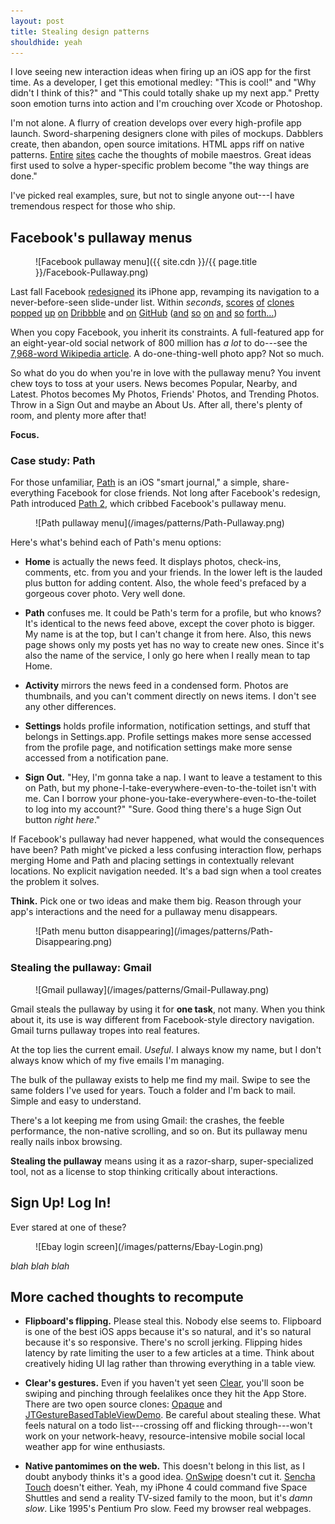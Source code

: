 ```yaml
---
layout: post
title: Stealing design patterns
shouldhide: yeah
---
```


I love seeing new interaction ideas when firing up an iOS app for the first time. As a developer, I get this emotional medley: "This is cool!" and "Why didn't I think of this?" and "This could totally shake up my next app." Pretty soon emotion turns into action and I'm crouching over Xcode or Photoshop.

I'm not alone. A flurry of creation develops over every high-profile app launch. Sword-sharpening designers clone with piles of mockups. Dabblers create, then abandon, open source imitations. HTML apps riff on native patterns. [Entire](http://pttrns.com/) [sites](http://mobile-patterns.com/) cache the thoughts of mobile maestros. Great ideas first used to solve a hyper-specific problem become "the way things are done."

I've picked real examples, sure, but not to single anyone out---I have tremendous respect for those who ship.

## Facebook's pullaway menus ##

<figure markdown="1">
    ![Facebook pullaway menu]({{ site.cdn }}/{{ page.title }}/Facebook-Pullaway.png)
</figure>

Last fall Facebook [redesigned](http://www.theverge.com/2011/10/14/2482541/facebook-4-0-for-iphone-review) its iPhone app, revamping its navigation to a never-before-seen slide-under list. Within *seconds*, [scores](http://dribbble.com/shots/438343-Mused-App-Menu) [of](http://dribbble.com/shots/328680-Menu-Page) [clones](http://dribbble.com/shots/363643-TouristEye-App-Menu) [popped](http://dribbble.com/shots/379777-Icon-menu-iPhone-Retina-Display) [up](http://dribbble.com/shots/406034-Menu) [on](http://dribbble.com/shots/303814-mobile-pullout-menu-for-responsive-design) [Dribbble](http://dribbble.com/shots/352066-Float-Reader-Menu-Sneak-Peek) and [on](https://github.com/Inferis/ViewDeck) [GitHub](https://github.com/devindoty/DDMenuController) ([and](https://github.com/mystcolor/JTRevealSidebarDemo) [so](https://github.com/meiwin/MWFSlideNavigationViewController) [on](https://github.com/pkluz/ZUUIRevealController) [and](https://github.com/jeremieweldin/JWSlideMenu) [so](https://github.com/inonb/SlideMenuController) [forth](https://github.com/edgecase/ECSlidingViewController)[&hellip;](https://github.com/mpociot/titanium-facebook-slide-menu))

When you copy Facebook, you inherit its constraints. A full-featured app for an eight-year-old social network of 800 million has *a lot* to do---see the [7,968-word Wikipedia article](http://en.wikipedia.org/wiki/Facebook_features). A do-one-thing-well photo app? Not so much.

So what do you do when you're in love with the pullaway menu? You invent chew toys to toss at your users. News becomes Popular, Nearby, and Latest. Photos becomes My Photos, Friends' Photos, and Trending Photos. Throw in a Sign Out and maybe an About Us. After all, there's plenty of room, and plenty more after that!

**Focus.**

### Case study: Path ###

For those unfamiliar, [Path](https://path.com/) is an iOS "smart journal," a simple, share-everything Facebook for close friends. Not long after Facebook's redesign, Path introduced [Path 2](http://blog.path.com/post/13533662902/introducing-path-2-the-smart-journal), which cribbed Facebook's pullaway menu.

<figure markdown="1">
    ![Path pullaway menu](/images/patterns/Path-Pullaway.png)
</figure>

Here's what's behind each of Path's menu options:

* **Home** is actually the news feed. It displays photos, check-ins, comments, etc. from you and your friends. In the lower left is the lauded plus button for adding content. Also, the whole feed's prefaced by a gorgeous cover photo. Very well done.

* **Path** confuses me. It could be Path's term for a profile, but who knows? It's identical to the news feed above, except the cover photo is bigger. My name is at the top, but I can't change it from here. Also, this news page shows only my posts yet has no way to create new ones. Since it's also the name of the service, I only go here when I really mean to tap Home.

* **Activity** mirrors the news feed in a condensed form. Photos are thumbnails, and you can't comment directly on news items. I don't see any other differences.

* **Settings** holds profile information, notification settings, and stuff that belongs in Settings.app. Profile settings makes more sense accessed from the profile page, and notification settings make more sense accessed from a notification pane.

* **Sign Out.** "Hey, I'm gonna take a nap. I want to leave a testament to this on Path, but my phone-I-take-everywhere-even-to-the-toilet isn't with me. Can I borrow your phone-you-take-everywhere-even-to-the-toilet to log into my account?" "Sure. Good thing there's a huge Sign Out button *right here*."

If Facebook's pullaway had never happened, what would the consequences have been? Path might've picked a less confusing interaction flow, perhaps merging Home and Path and placing settings in contextually relevant locations. No explicit navigation needed. It's a bad sign when a tool creates the problem it solves.

**Think.** Pick one or two ideas and make them big. Reason through your app's interactions and the need for a pullaway menu disappears.

<figure markdown="1">
    ![Path menu button disappearing](/images/patterns/Path-Disappearing.png)
</figure>

### Stealing the pullaway: Gmail ###

<figure markdown="1">
    ![Gmail pullaway](/images/patterns/Gmail-Pullaway.png)
</figure>

Gmail steals the pullaway by using it for **one task**, not many. When you think about it, its use is way different from Facebook-style directory navigation. Gmail turns pullaway tropes into real features.

At the top lies the current email. *Useful*. I always know my name, but I don't always know which of my five emails I'm managing.

The bulk of the pullaway exists to help me find my mail. Swipe to see the same folders I've used for years. Touch a folder and I'm back to mail. Simple and easy to understand.

There's a lot keeping me from using Gmail: the crashes, the feeble performance, the non-native scrolling, and so on. But its pullaway menu really nails inbox browsing.

**Stealing the pullaway** means using it as a razor-sharp, super-specialized tool, not as a license to stop thinking critically about interactions.

## Sign Up! Log In! ##

Ever stared at one of these?

<figure markdown="1">
    ![Ebay login screen](/images/patterns/Ebay-Login.png)
</figure>

*blah blah blah*

## More cached thoughts to&nbsp;recompute ##

* **Flipboard's flipping.** Please steal this. Nobody else seems to. Flipboard is one of the best iOS apps because it's so natural, and it's so natural because it's so responsive. There's no scroll jerking. Flipping hides latency by rate limiting the user to a few articles at a time. Think about creatively hiding UI lag rather than throwing everything in a table view.

* **Clear's gestures.** Even if you haven't yet seen [Clear](http://www.youtube.com/embed/0nBLtPC7mnI), you'll soon be swiping and pinching through feelalikes once they hit the App Store. There are two open source clones: [Opaque](https://github.com/MassiveHealth/Opaque) and [JTGestureBasedTableViewDemo](https://github.com/mystcolor/jtgesturebasedtableviewdemo). Be careful about stealing these. What feels natural on a todo list---crossing off and flicking through---won't work on your network-heavy, resource-intensive mobile social local weather app for wine enthusiasts.

* **Native pantomimes on the web.** This doesn't belong in this list, as I doubt anybody thinks it's a good idea. [OnSwipe](http://onswipe.com/) doesn't cut it. [Sencha Touch](http://www.sencha.com/products/touch) doesn't either. Yeah, my iPhone 4 could command five Space Shuttles and send a reality TV-sized family to the moon, but it's *damn slow*. Like 1995's Pentium Pro slow. Feed my browser real webpages.
